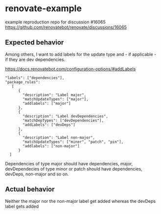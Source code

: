 # renovate-example

example reproduction repo for discussion #16065 https://github.com/renovatebot/renovate/discussions/16065

## Expected behavior

Among others, I want to add labels for the update type and - if applicable - if they are dev dependencies.

https://docs.renovatebot.com/configuration-options/#addLabels

```
"labels": ["dependencies"],
"package_rules": 
   [
      {
        "description": "Label major",
        "matchUpdateTypes": ["major"],
        "addlabels": ["major"]
      },
      {
        "description": "Label devDependencies",
        "matchDepTypes": ["devDependencies"],
        "addLabels": ["devDeps"]
      },
      {
        "description": "Label non-major",
        "matchUpdateTypes": ["minor", "patch", "pin"],
        "addlabels": ["non-major"]
      }
  ]
```

Dependencies of type major should have dependencies, major, devDependecies of type minor or patch should have dependencies, devDeps, non-major and so on. 

## Actual behavior

Neither the major nor the non-major label get added whereas the devDeps label gets added
